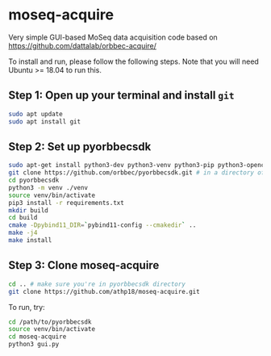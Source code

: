 # moseq-acquire
Very simple GUI-based MoSeq data acquisition code based on https://github.com/dattalab/orbbec-acquire/

To install and run, please follow the following steps. Note that you will need Ubuntu >= 18.04 to run this.

## Step 1: Open up your terminal and install `git`

```bash
sudo apt update
sudo apt install git
```

## Step 2: Set up pyorbbecsdk
```bash
sudo apt-get install python3-dev python3-venv python3-pip python3-opencv
git clone https://github.com/orbbec/pyorbbecsdk.git # in a directory of your choosing
cd pyorbbecsdk
python3 -m venv ./venv
source venv/bin/activate
pip3 install -r requirements.txt
mkdir build
cd build
cmake -Dpybind11_DIR=`pybind11-config --cmakedir` ..
make -j4
make install
```

## Step 3: Clone moseq-acquire
```bash
cd .. # make sure you're in pyorbbecsdk directory
git clone https://github.com/athp18/moseq-acquire.git
```

To run, try: 
```bash
cd /path/to/pyorbbecsdk
source venv/bin/activate
cd moseq-acquire
python3 gui.py
```
